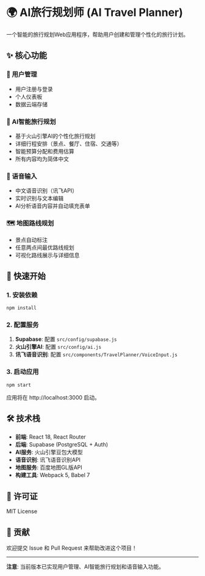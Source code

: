 # 🌍 AI旅行规划师 (AI Travel Planner)

一个智能的旅行规划Web应用程序，帮助用户创建和管理个性化的旅行计划。

## ✨ 核心功能

### 🔐 用户管理
- 用户注册与登录
- 个人仪表板
- 数据云端存储

### 🤖 AI智能旅行规划
- 基于火山引擎AI的个性化旅行规划
- 详细行程安排（景点、餐厅、住宿、交通等）
- 智能预算分配和费用估算
- 所有内容均为简体中文

### 🎤 语音输入
- 中文语音识别（讯飞API）
- 实时识别与文本编辑
- AI分析语音内容并自动填充表单

### 🗺️ 地图路线规划
- 景点自动标注
- 任意两点间最优路线规划
- 可视化路线展示与详细信息

## 🚀 快速开始

### 1. 安装依赖
```bash
npm install
```

### 2. 配置服务
1. **Supabase**: 配置 `src/config/supabase.js`
2. **火山引擎AI**: 配置 `src/config/ai.js`
3. **讯飞语音识别**: 配置 `src/components/TravelPlanner/VoiceInput.js`

### 3. 启动应用
```bash
npm start
```

应用将在 http://localhost:3000 启动。

## 🛠️ 技术栈
- **前端**: React 18, React Router
- **后端**: Supabase (PostgreSQL + Auth)
- **AI服务**: 火山引擎豆包大模型
- **语音识别**: 讯飞语音识别API
- **地图服务**: 百度地图GL版API
- **构建工具**: Webpack 5, Babel 7

## 📄 许可证

MIT License

## 🤝 贡献

欢迎提交 Issue 和 Pull Request 来帮助改进这个项目！

---

**注意**: 当前版本已实现用户管理、AI智能旅行规划和语音输入功能。